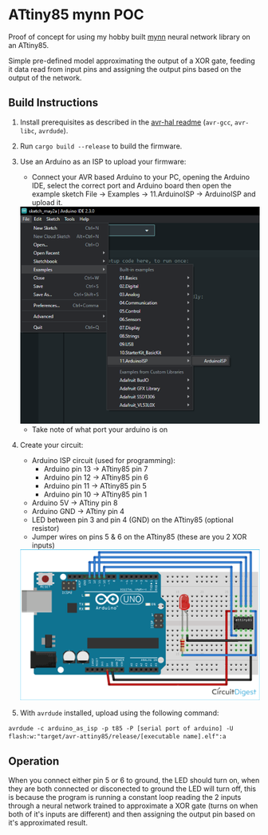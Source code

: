 ATtiny85 mynn POC 
==

Proof of concept for using my hobby built [mynn](https://github.com/jasonalexander-ja/mynn) neural network library on an ATtiny85. 

Simple pre-defined model approximating the output of a XOR gate, feeding it data read from input pins and assigning the output pins based on the output of the network. 

## Build Instructions
1. Install prerequisites as described in the [avr-hal readme](https://github.com/jasonalexander-ja/mynn-attiny-example) (`avr-gcc`, `avr-libc`, `avrdude`).

2. Run `cargo build --release` to build the firmware.

3. Use an Arduino as an ISP to upload your firmware: 
   * Connect your AVR based Arduino to your PC, opening the Arduino IDE, select the correct port and Arduino board then open the example sketch File -> Examples -> 11.ArduinoISP -> ArduinoISP and upload it. 
   <img src="docs/ide.png">
   
   * Take note of what port your arduino is on 

4. Create your circuit: 
   * Arduino ISP circuit (used for programming):
      * Arduino pin 13 -> ATtiny85 pin 7
      * Arduino pin 12 -> ATtiny85 pin 6
      * Arduino pin 11 -> ATtiny85 pin 5
      * Arduino pin 10 -> ATtiny85 pin 1
   * Arduino 5V -> ATtiny pin 8
   * Arduino GND -> ATtiny pin 4
   * LED between pin 3 and pin 4 (GND) on the ATtiny85 (optional resistor) 
   * Jumper wires on pins 5 & 6 on the ATtiny85 (these are you 2 XOR inputs)
   <img src="docs/circuit.png">

5. With `avrdude` installed, upload using the following command: 

```
avrdude -c arduino_as_isp -p t85 -P [serial port of arduino] -U flash:w:"target/avr-attiny85/release/[executable name].elf":a
```

## Operation 

When you connect either pin 5 or 6 to ground, the LED should turn on, when they are both connected or disconected to ground the LED will turn off, this is because the program is running a constant loop reading the 2 inputs through a neural network trained to approximate a XOR gate (turns on when both of it's inputs are different) and then assigning the output pin based on it's approximated result. 


